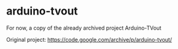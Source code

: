 # arduino-tvout
For now, a copy of the already archived project Arduino-TVout

Original project: <https://code.google.com/archive/p/arduino-tvout/>
